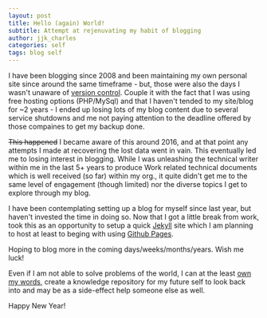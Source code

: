 ```yaml
---
layout: post
title: Hello (again) World!
subtitle: Attempt at rejenuvating my habit of blogging
author: jjk_charles
categories: self
tags: blog self
---
```


I have been blogging since 2008 and been maintaining my own personal site since around the same timeframe - but, those were also the days I wasn\'t unaware of [version control](https://en.wikipedia.org/wiki/Version_control "version control"). Couple it with the fact that I was using free hosting options (PHP/MySql) and that I haven\'t tended to my site/blog for ~2 years - I ended up losing lots of my blog content due to several service shutdowns and me not paying attention to the deadline offered by those compaines to get my backup done.

~~This happened~~ I became aware of this around 2016, and at that point any attempts I made at recovering the lost data went in vain. This eventually led me to losing interest in blogging. While I was unleashing the technical writer within me in the last 5+ years to produce Work related technical documents which is well received (so far) within my org., it quite didn\'t get me to the same level of engagement (though limited) nor the diverse topics I get to explore through my blog.

I have been contemplating setting up a blog for myself since last year, but haven\'t invested the time in doing so. Now that I got a little break from work, took this as an opportunity to setup a quick [Jekyll](https://jekyllrb.com/ "Jekyll") site which I am planning to host at least to beging with using [Github Pages](https://pages.github.com/ "Github Pages").

Hoping to blog more in the coming days/weeks/months/years. Wish me luck!

Even if I am not able to solve problems of the world, I can at the least [own my words](https://www.hanselman.com/blog/your-words-are-wasted "own my words"), create a knowledge repository for my future self to look back into and may be as a side-effect help someone else as well.

Happy New Year!
